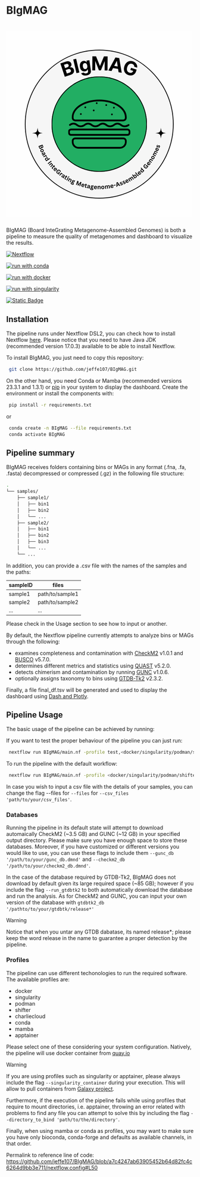 
# BIgMAG
<h1>
  <picture>
    <source media="(prefers-color-scheme: dark)" srcset="assets/BIGMAG.png">
    <img alt="nf-core/mag" src="assets/BIGMAG.png">
  </picture>
</h1>

BIgMAG (Board InteGrating Metagenome-Assembled Genomes) is both a pipeline to measure the quality of metagenomes and dashboard to visualize the results.

[![Nextflow](https://img.shields.io/badge/nextflow%20DSL2-%E2%89%A521.10.3-23aa62.svg?labelColor=000000)](https://www.nextflow.io/)

[![run with conda](http://img.shields.io/badge/run%20with-conda-3EB049?labelColor=000000&logo=anaconda)](https://docs.conda.io/en/latest/)

[![run with docker](https://img.shields.io/badge/run%20with-docker-0db7ed?labelColor=000000&logo=docker)](https://www.docker.com/)

[![run with singularity](https://img.shields.io/badge/run%20with-singularity-1d355c.svg?labelColor=000000)](https://sylabs.io/docs/)

[![Static Badge](https://img.shields.io/badge/developed_with-_plotly-lightblue?style=flat&logo=plotly&logoColor=lightblue&labelColor=black)](https://plotly.com/)


## Installation

The pipeline runs under Nextflow DSL2, you can check how to install Nextflow [here](https://www.nextflow.io/docs/latest/install.html). Please notice that you need to have Java JDK (recommended version 17.0.3) available to be able to install Nextflow. 

To install BIgMAG, you just need to copy this repository:
```bash
 git clone https://github.com/jeffe107/BIgMAG.git 
```
On the other hand, you need Conda or Mamba (recommended versions 23.3.1 and 1.3.1) or [pip](https://pip.pypa.io/en/stable/installation/) in your system to display the dashboard. Create the environment or install the components with:
```bash
 pip install -r requirements.txt 
```
or
```bash
 conda create -n BIgMAG --file requirements.txt
 conda activate BIgMAG
```
## Pipeline summary

BIgMAG receives folders containing bins or MAGs in any format (.fna, .fa, .fasta) decompressed or compressed (.gz) in the following file structure:
```bash
.
└── samples/
    ├── sample1/
    │   ├── bin1
    │   ├── bin2
    │   └── ...
    ├── sample2/
    │   ├── bin1
    │   ├── bin2
    │   ├── bin3
    │   └── ... 
    └── ...
```
In addition, you can provide a .csv file with the names of the samples and the paths:

| sampleID      | files            |
| ------------- | ---------------- |
| sample1       | path/to/sample1  |
| sample2       | path/to/sample2  |
| ...           | ...              |

Please check in the Usage section to see how to input or another.

By default, the Nextflow pipeline currently attempts to analyze bins or MAGs through the following:

- examines completeness and contamination with [CheckM2](https://github.com/chklovski/CheckM2) v1.0.1 and [BUSCO](https://busco.ezlab.org/busco_userguide.html) v5.7.0.
- determines different metrics and statistics using [QUAST](https://quast.sourceforge.net/) v5.2.0.
- detects chimerism and contamination by running [GUNC](https://github.com/grp-bork/gunc) v1.0.6.
- optionally assigns taxonomy to bins using [GTDB-Tk2](https://ecogenomics.github.io/GTDBTk/index.html) v2.3.2.

Finally, a file final_df.tsv will be generated and used to display the dashboard using [Dash and Plotly](https://dash.plotly.com/).

## Pipeline Usage
The basic usage of the pipeline can be achieved by running: 

If you want to test the proper behaviour of the pipeline you can just run:
```bash
 nextflow run BIgMAG/main.nf -profile test,<docker/singularity/podman/shifter/charliecloud/conda/mamba> --outdir <OUTDIR>
```
To run the pipeline with the default workflow:
```bash
 nextflow run BIgMAG/main.nf -profile <docker/singularity/podman/shifter/charliecloud/conda/mamba> --files 'path/to/the/samples/*' --outdir <OUTDIR>
```
In case you wish to input a csv file with the details of your samples, you can change the flag --files for `--files` for `--csv_files 'path/to/your/csv_files'`.
### Databases
Running the pipeline in its default state will attempt to download automaically CheckM2 (~3.5 GB) and GUNC (~12 GB) in your specified output directory. Please make sure you have enough space to store these databases. Moreover, if you have customized or different versions you would like to use, you can use these flags to include them `--gunc_db '/path/to/your/gunc_db.dmnd'` and `--checkm2_db '/path/to/your/checkm2_db.dmnd'`.

In the case of the database required by GTDB-Tk2, BIgMAG does not download by default given its large required space (~85 GB); however if you include the flag `--run_gtdbtk2` to both automatically download the database and run the analysis. As for CheckM2 and GUNC, you can input your own version of the database with `gtdbtk2_db '/pathto/to/your/gtdbtk/release*'`
> [!WARNING]
> Notice that when you untar any GTDB dabatase, its named release*; please keep the word release in the name to guarantee a proper detection by the pipeline.
### Profiles
The pipeline can use different techonologies to run the required software. The available profiles are:
- docker
- singularity
- podman 
- shifter 
- charliecloud
- conda
- mamba
- apptainer

Please select one of these considering your system configuration. Natively, the pipeline will use docker container from [quay.io](https://quay.io/)
> [!WARNING]
> If you are using profiles such as singularity or apptainer, please always include the flag `--singularity_container` during your execution. This will allow to pull containers from [Galaxy project](https://depot.galaxyproject.org/singularity/).

Furthermore, if the execution of the pipeline fails while using profiles that require to mount directories, i.e. apptainer, throwing an error related with problems to find any file you can attempt to solve this by including the flag `--directory_to_bind 'path/to/the/directory'`.

Finally, when using mamba or conda as profiles, you may want to make sure you have only bioconda, conda-forge and defaults as available channels, in that order.

Permalink to reference line of code:
https://github.com/jeffe107/BIgMAG/blob/a7c4247ab63905452b64d82fc4c6264d9bb3e711/nextflow.config#L50
